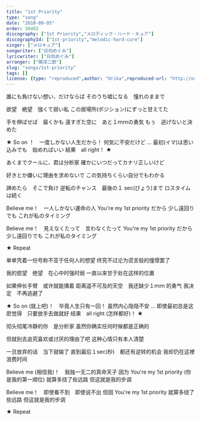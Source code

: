 ```yaml
---
title: "1st Priority"
type: "song"
date: "2010-09-05"
order: 30402
discography: ["1st Priority","メロディック・ハード・キュア"]
discographyId: ["1st-priority","melodic-hard-cure"]
singer: ["メロキュア"]
songwriter: ["日向めぐみ"]
lyricwriter: ["日向めぐみ"]
arranger: ["関淳二郎"]
slug: "songs/1st-priority"
tags: []
license: {type: "reproduced",author: "Orika",reproduced-url: "http://orikamushi.myweb.hinet.net/",reproduced-website: "織歌蟲網站"}
---
```


誰にも負けない想い、だけならば 
そのうち嘘になる　憧れのままで 

欲望　絶望　強くて弱い私 
この居場所(ポジション)にずっと甘えてた 

手を伸ばせば　届くかも 
遠すぎた空に　あと１ｍｍの勇気 
もぅ　逃げないと決めた 

★ So on ！　一度しかない人生だから！ 
何気に不安だけど … 
最初(イマ)は思い込みでも　始めればいい 
結果　all right！ ★ 

あくまでクールに、君は分析家 
確かにいつだってカナリ正しいけど 

好きとか嫌いに理由を求めないで 
この気持ちくらい自分でもわかる 

諦めたら　そこで負け 
逆転のチャンス　最後の１ sec(びょう)まで 
ロスタイムは続く 

Believe me！　一人しかない運命の人 
You're my 1st priority だから 
少し遠回りでも 
これが私のタイミング 

Believe me！　見えなくたって　言わなくたって 
You're my 1st priority だから 
少し遠回りでも 
これが私のタイミング 

★ Repeat

单单凭着一份号称不亚于任何人的想望
终究不过沦为谎言般的憧憬罢了

我的慾望　绝望　在心中时强时弱
一直以来甘于处在这样的位置

如果伸长手臂　或许就能搆着
距离遥不可及的天空　我还缺少１ｍｍ 的勇气
我决定　不再逃避了

★ So on (就上吧)！　毕竟人生只有一回！ 
虽然内心隐隐不安 … 
即使最初总是这麽觉得　只要放手去做就好
结果　all right (怎样都好)！ ★ 

彻头彻尾冷静的你　是分析家
虽然你确实任何时候都是正确的

但就别去追究喜欢或讨厌的理由了吧
这种心情只有本人清楚

一旦放弃的话　当下就输了
直到最后１sec(秒)　都还有逆转的机会
我却仍在这裡浪费时间

Believe me (相信我)！　我独一无二的真命天子
因为 You're my 1st priority (你是我的第一顺位)
就算多绕了些远路
但这就是我的步调

Believe me！　即使看不到　即使说不出
但因 You're my 1st priority 
就算多绕了些远路
但这就是我的步调

★ Repeat
